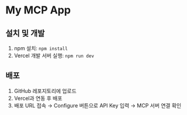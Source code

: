 # My MCP App

## 설치 및 개발
1. npm 설치: `npm install`
2. Vercel 개발 서버 실행: `npm run dev`

## 배포
1. GitHub 레포지토리에 업로드
2. Vercel과 연동 후 배포
3. 배포 URL 접속 → Configure 버튼으로 API Key 입력 → MCP 서버 연결 확인
